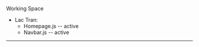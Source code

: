 Working Space
- Lac Tran:         
     + Homepage.js -- active     
     + Navbar.js   -- active
-------------------------------

